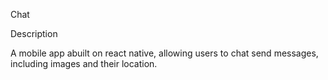 Chat 

Description

A mobile app abuilt on react native, allowing users to chat send messages, including images and their location.

